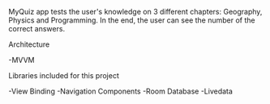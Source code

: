MyQuiz app tests the user's knowledge on 3 different chapters: Geography, Physics and Programming.
In the end, the user can see the number of the correct answers.

Architecture

-MVVM

Libraries included for this project

-View Binding
-Navigation Components
-Room Database
-Livedata

